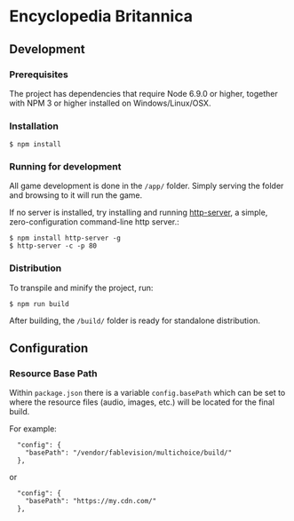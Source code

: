 # Encyclopedia Britannica

## Development

### Prerequisites

The project has dependencies that require Node 6.9.0 or higher, together with NPM 3 or higher installed on Windows/Linux/OSX.

### Installation

```
$ npm install
```

### Running for development

All game development is done in the `/app/` folder. Simply serving the folder and browsing to it will run the game. 

If no server is installed, try installing and running [http-server](https://github.com/indexzero/http-server), a simple, zero-configuration command-line http server.:

```
$ npm install http-server -g
$ http-server -c -p 80
```


### Distribution

To transpile and minify the project, run:

```
$ npm run build
```

After building, the `/build/` folder is ready for standalone distribution.

## Configuration

### Resource Base Path

Within `package.json` there is a variable `config.basePath` which can be set to where the resource files (audio, images, etc.) will be located for the final build.

For example:
```
  "config": {
    "basePath": "/vendor/fablevision/multichoice/build/"
  },
```

or

```
  "config": {
    "basePath": "https://my.cdn.com/"
  },
```